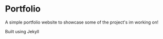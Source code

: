 # Portfolio

A simple portfolio website to showcase some of the project's im working on! 

Built using Jekyll

